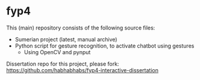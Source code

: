 # fyp4
This (main) repository consists of the following source files:
- Sumerian project (latest, manual archive)
- Python script for gesture recognition, to activate chatbot using gestures
  - Using OpenCV and pynput

Dissertation repo for this project, please fork: https://github.com/habhabhabs/fyp4-interactive-dissertation
